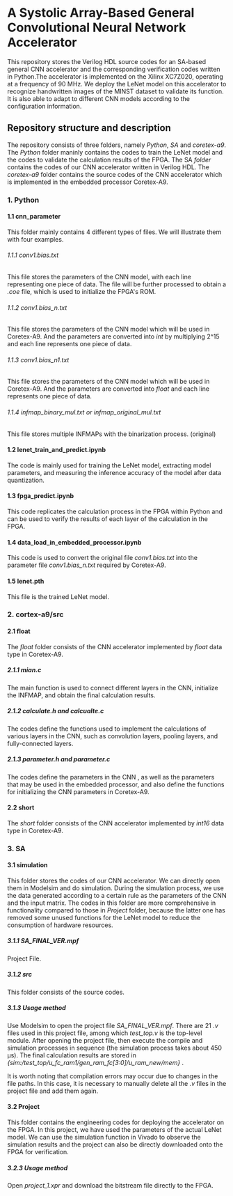 # A Systolic Array-Based General Convolutional Neural Network Accelerator
This repository stores the Verilog HDL source codes for an SA-based general CNN accelerator and the corresponding verification codes written in Python.The accelerator is implemented on the Xilinx XC7Z020,
operating at a frequency of 90 MHz. We deploy the LeNet model on this accelerator to recognize handwritten images of the MINST dataset to validate its function. It is also able to adapt to different CNN models according to the configuration
information.  

## Repository structure and description
The repository consists of three folders, namely *Python*, *SA* and *coretex-a9*.
The *Python* folder maninly contains the codes to train the LeNet model and the codes to validate the calculation results of the FPGA.
The SA *folder* contains the codes of our CNN accelerator written in Verilog HDL.
The *coretex-a9* folder contains the source codes of the CNN accelerator which is implemented in the embedded processor Coretex-A9.

### 1. Python
#### 1.1 cnn_parameter
This folder mainly contains 4 different types of files. We will illustrate them with four examples.
###### 1.1.1 conv1.bias.txt
This file stores the parameters of the CNN model, with each line representing one piece of data. The file will be further processed to obtain a *.coe* file, which is used to initialize the FPGA's ROM.
###### 1.1.2 conv1.bias_n.txt
This file stores the parameters of the CNN model which will be used in Coretex-A9. And the parameters are converted into *int* by multiplying  2^15 and each line represents one piece of data. 
###### 1.1.3 conv1.bias_n1.txt
This file stores the parameters of the CNN model which will be used in Coretex-A9. And the parameters are converted into *float* and each line represents one piece of data. 
###### 1.1.4 infmap_binary_mul.txt or infmap_original_mul.txt
This file stores multiple INFMAPs with the binarization process. (original) 
#### 1.2 lenet_train_and_predict.ipynb
The code is mainly used for training the LeNet model, extracting model parameters, and measuring the inference accuracy of the model after data quantization.
#### 1.3 fpga_predict.ipynb
This code replicates the calculation process in the FPGA within Python and can be used to verify the results of each layer of the calculation in the FPGA.
#### 1.4 data_load_in_embedded_processor.ipynb
This code is used to convert the original file *conv1.bias.txt* into the parameter file *conv1.bias_n.txt* required by Coretex-A9.
#### 1.5 lenet.pth
This file is the trained LeNet model.  

  
### 2. cortex-a9/src
#### 2.1 float
The *float* folder consists of the CNN accelerator implemented by *float* data type in Coretex-A9.
##### 2.1.1 mian.c
The main function is used to connect different layers in the CNN, initialize the INFMAP,  and obtain the final calculation results.
##### 2.1.2 calculate.h and calcualte.c
The codes define the functions used to implement the calculations of various layers in the CNN, such as convolution layers, pooling layers, and fully-connected layers.
##### 2.1.3 parameter.h and parameter.c
The codes define the parameters in the CNN , as well as the parameters that may be used in the embedded processor, and also define the functions for initializing the CNN parameters in Coretex-A9.
#### 2.2 short
The *short* folder consists of the CNN accelerator implemented by *int16* data type in Coretex-A9.

### 3. SA
#### 3.1 simulation
This folder stores the codes of our CNN accelerator. We can directly open them in Modelsim and do simulation. During the simulation process, we use the data generated according to a certain rule as the parameters of the CNN and the input matrix. The codes in this folder are more comprehensive in functionality compared to those in *Project* folder, because the latter one has removed some unused functions for the LeNet model to reduce the consumption of hardware resources.
##### 3.1.1 SA_FINAL_VER.mpf
Project File.
##### 3.1.2 src
This folder consists of the source codes.
##### 3.1.3 Usage method
Use Modelsim to open the project file *SA_FINAL_VER.mpf*. There are 21 *.v* files used in this project file, among which *test_top.v* is the top-level module. After opening the project file, then execute the compile and simulation processes in sequence (the simulation process takes about 450 μs). The final calculation results are stored in 
*{sim:/test_top/u_fc_ram1/gen_ram_fc[3:0]/u_ram_new/mem}* .

It is worth noting that compilation errors may occur due to changes in the file paths. In this case, it is necessary to manually delete all the *.v* files in the project file and add them again.

#### 3.2 Project 
This folder contains the engineering codes for deploying the accelerator on the FPGA. In this project, we have used the parameters of the actual LeNet model. We can use the simulation function in Vivado to observe the simulation results and the project can also be directly downloaded onto the FPGA for verification. 
##### 3.2.3 Usage method
Open *project_1.xpr* and download the bitstream file directly to the FPGA.

